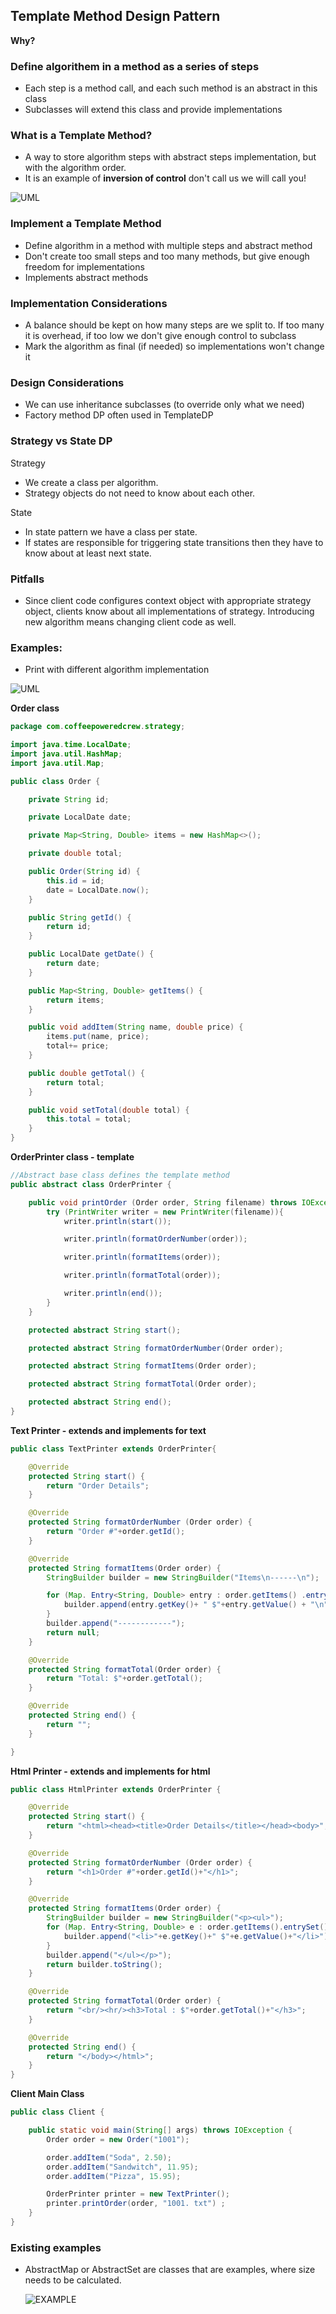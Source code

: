 ## Template Method Design Pattern
**Why?**
### Define algorithem in a method as a series of steps
- Each step is a method call, and each such method is an abstract in this class
- Subclasses will extend this class and provide implementations


### What is a Template Method?
- A way to store algorithm steps with abstract steps implementation, but with the algorithm order.
- It is an example of **inversion of control** don't call us we will call you!

![UML](/Files/TemplateMethodDPUML.png)


### Implement a Template Method
- Define algorithm in a method with multiple steps and abstract method
- Don't create too small steps and too many methods, but give enough freedom for implementations
- Implements abstract methods

### Implementation Considerations
- A balance should be kept on how many steps are we split to. If too many it is overhead, if too low we don't give enough control to subclass
- Mark the algorithm as final (if needed) so implementations won't change it

### Design Considerations
- We can use inheritance subclasses (to override only what we need)
- Factory method DP often used in TemplateDP

### Strategy vs State DP

Strategy

- We create a class per algorithm.
- Strategy objects do not need to know about each other.

State

- In state pattern we have a class per state.
- If states are responsible for triggering state transitions then they have to know about at least next state.

### Pitfalls
- Since client code configures context object with appropriate strategy object, clients know about all implementations of strategy. Introducing new algorithm means changing client code as well.

### Examples:
- Print with different algorithm implementation

![UML](/Files/TemplateMethodDPExample.png)

**Order class**
```java
package com.coffeepoweredcrew.strategy;

import java.time.LocalDate;
import java.util.HashMap;
import java.util.Map;

public class Order {

    private String id;

    private LocalDate date;

    private Map<String, Double> items = new HashMap<>();

    private double total;

    public Order(String id) {
        this.id = id;
        date = LocalDate.now();
    }

    public String getId() {
        return id;
    }

    public LocalDate getDate() {
        return date;
    }

    public Map<String, Double> getItems() {
        return items;
    }

    public void addItem(String name, double price) {
        items.put(name, price);
        total+= price;
    }

    public double getTotal() {
        return total;
    }

    public void setTotal(double total) {
        this.total = total;
    }
}
```
**OrderPrinter class - template**
```java
//Abstract base class defines the template method
public abstract class OrderPrinter {

    public void printOrder (Order order, String filename) throws IOException {
        try (PrintWriter writer = new PrintWriter(filename)){
            writer.println(start());

            writer.println(formatOrderNumber(order));

            writer.println(formatItems(order));

            writer.println(formatTotal(order));

            writer.println(end());
        }
    }

    protected abstract String start();

    protected abstract String formatOrderNumber(Order order);

    protected abstract String formatItems(Order order);

    protected abstract String formatTotal(Order order);

    protected abstract String end();
}
```
**Text Printer - extends and implements for text**
```java
public class TextPrinter extends OrderPrinter{

    @Override
    protected String start() {
        return "Order Details";
    }

    @Override
    protected String formatOrderNumber (Order order) {
        return "Order #"+order.getId();
    }

    @Override
    protected String formatItems(Order order) {
        StringBuilder builder = new StringBuilder("Items\n------\n");

        for (Map. Entry<String, Double> entry : order.getItems() .entrySet()) {
            builder.append(entry.getKey()+ " $"+entry.getValue() + "\n");
        }
        builder.append("------------");
        return null;
    }

    @Override
    protected String formatTotal(Order order) {
        return "Total: $"+order.getTotal();
    }

    @Override
    protected String end() {
        return "";
    }

}
```
**Html Printer - extends and implements for html**
```java
public class HtmlPrinter extends OrderPrinter {

    @Override
    protected String start() {
        return "<html><head><title>Order Details</title></head><body>";
    }

    @Override
    protected String formatOrderNumber (Order order) {
        return "<h1>Order #"+order.getId()+"</h1>";
    }

    @Override
    protected String formatItems(Order order) {
        StringBuilder builder = new StringBuilder("<p><ul>");
        for (Map. Entry<String, Double> e : order.getItems().entrySet()) {
            builder.append("<li>"+e.getKey()+" $"+e.getValue()+"</li>");
        }
        builder.append("</ul></p>");
        return builder.toString();
    }

    @Override
    protected String formatTotal(Order order) {
        return "<br/><hr/><h3>Total : $"+order.getTotal()+"</h3>";
    }

    @Override
    protected String end() {
        return "</body></html>";
    }
}
```
**Client Main Class**
```java
public class Client {

    public static void main(String[] args) throws IOException {
        Order order = new Order("1001");

        order.addItem("Soda", 2.50);
        order.addItem("Sandwitch", 11.95);
        order.addItem("Pizza", 15.95);

        OrderPrinter printer = new TextPrinter();
        printer.printOrder(order, "1001. txt") ;
    }
}
```

### Existing examples
- AbstractMap or AbstractSet are classes that are examples, where size needs to be calculated.

    ![EXAMPLE](/Files/AbstractSetExample.png)